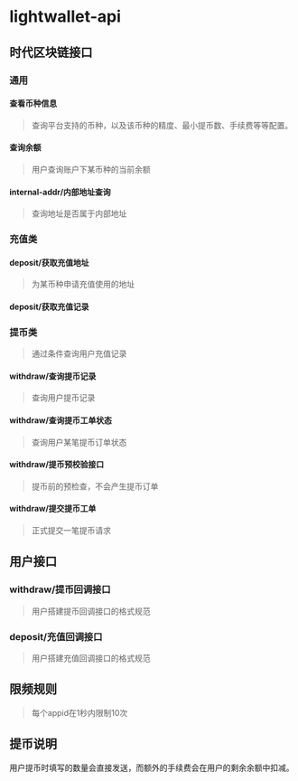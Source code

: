 # lightwallet-api

## 时代区块链接口

### 通用

####  查看币种信息 

> 查询平台支持的币种，以及该币种的精度、最小提币数、手续费等等配置。

####  查询余额

> 用户查询账户下某币种的当前余额

#### internal-addr/内部地址查询

> 查询地址是否属于内部地址


### 充值类

####  deposit/获取充值地址

> 为某币种申请充值使用的地址

####  deposit/获取充值记录


### 提币类

> 通过条件查询用户充值记录

#### withdraw/查询提币记录

> 查询用户提币记录

#### withdraw/查询提币工单状态

> 查询用户某笔提币订单状态

#### withdraw/提币预校验接口

> 提币前的预检查，不会产生提币订单

#### withdraw/提交提币工单

> 正式提交一笔提币请求


## 用户接口

### withdraw/提币回调接口

> 用户搭建提币回调接口的格式规范

### deposit/充值回调接口

> 用户搭建充值回调接口的格式规范

## 限频规则

> 每个appid在1秒内限制10次


## 提币说明

用户提币时填写的数量会直接发送，而额外的手续费会在用户的剩余余额中扣减。
